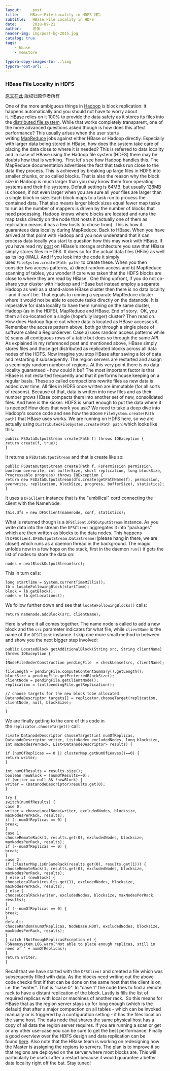 ```yaml
---
layout:     post
title:     HBase File Locality in HDFS（转）
subtitle:   HBase File Locality in HDFS
date:       2018-09-21
author:     老张
header-img: img/post-bg-2015.jpg
catalog: true
tags:
    - hbase
    - memstore

typora-copy-images-to: ..\img
typora-root-url: ..
---
```


### HBase File Locality in HDFS

[原文在此](http://www.larsgeorge.com/2010/05/hbase-file-locality-in-hdfs.html)  版权归原作者所有

One of the more ambiguous things in [Hadoop](http://hadoop.apache.org/common/) is block replication: it happens automatically and you should not have to worry about it. [HBase](http://hadoop.apache.org/hbase/) relies on it 100% to provide the data safety as it stores its files into the [distributed file system](http://www.larsgeorge.com/2009/10/hbase-architecture-101-storage.html). While that works completely transparent, one of the more advanced questions asked though is how does this affect performance? This usually arises when the user starts writing [MapReduce](http://hadoop.apache.org/mapreduce/) jobs against either HBase or Hadoop directly. Especially with larger data being stored in HBase, how does the system take care of placing the data close to where it is needed? This is referred to data locality and in case of HBase using the Hadoop file system (HDFS) there may be doubts how that is working.   First let's see how Hadoop handles this. The MapReduce documentation advertises the fact that tasks run close to the data they process. This is achieved by breaking up large files in HDFS into smaller chunks, or so called blocks. That is also the reason why the block size in Hadoop is much larger than you may know them from operating systems and their file systems. Default setting is 64MB, but usually 128MB is chosen, if not even larger when you are sure all your files are larger than a single block in size. Each block maps to a task run to process the contained data. That also means larger block sizes equal fewer map tasks to run as the number of mappers is driven by the number of blocks that need processing. Hadoop knows where blocks are located and runs the map tasks directly on the node that hosts it (actually one of them as replication means it has a few hosts to chose from). This is how it guarantees data locality during MapReduce.  Back to HBase. When you have arrived at that point with Hadoop and you now understand that it can process data locally you start to question how this may work with HBase. If you have read my [post](http://www.larsgeorge.com/2009/10/hbase-architecture-101-storage.html) on HBase's storage architecture you saw that HBase simply stores files in HDFS. It does so for the actual data files (HFile) as well as its log (WAL). And if you look into the code it simply uses `FileSystem.create(Path path)` to create these. When you then consider two access patterns, a) direct random access and b) MapReduce scanning of tables, you wonder if care was taken that the HDFS blocks are close to where they are read by HBase.   One thing upfront, if you do not co-share your cluster with Hadoop and HBase but instead employ a separate Hadoop as well as a stand-alone HBase cluster then there is no data locality - and it can't be. That equals to running a separate MapReduce cluster where it would not be able to execute tasks directly on the datanode. It is imperative for data locality to have them running on the same cluster, Hadoop (as in the HDFS), MapReduce and HBase. End of story.   OK, you them all co-located on a single (hopefully larger) cluster? Then read on. How does Hadoop figure out where data is located as HBase accesses it. Remember the access pattern above, both go through a single piece of software called a RegionServer. Case a) uses random access patterns while b) scans all contiguous rows of a table but does so through the same API. As explained in my referenced post and mentioned above, HBase simply stores files and those get distributed as replicated blocks across all data nodes of the HDFS. Now imagine you stop HBase after saving a lot of data and restarting it subsequently. The region servers are restarted and assign a seemingly random number of regions. At this very point there is no data locality guaranteed - how could it be?  The most important factor is that HBase is not restarted frequently and that it performs house keeping on a regular basis. These so called compactions rewrite files as new data is added over time. All files in HDFS once written are immutable (for all sorts of reasons). Because of that, data is written into new files and as their number grows HBase compacts them into another set of new, consolidated files. And here is the kicker: HDFS is smart enough to put the data where it is needed! How does that work you ask? We need to take a deep dive into Hadoop's source code and see how the above `FileSystem.create(Path path)` that HBase uses works. We are running on HDFS here, so we are actually using `DistributedFileSystem.create(Path path)`which looks like this: 



```
public FSDataOutputStream create(Path f) throws IOException {
return create(f, true);
}
```

It returns a `FSDataOutputStream` and that is create like so: 

```
public FSDataOutputStream create(Path f, FsPermission permission, boolean overwrite, int bufferSize, short replication, long blockSize, Progressable progress) throws IOException {
return new FSDataOutputStream(dfs.create(getPathName(f), permission, overwrite, replication, blockSize, progress, bufferSize), statistics);
}
```

It uses a `DFSClient` instance that is the "umbilical" cord connecting the client with the NameNode: 

```
this.dfs = new DFSClient(namenode, conf, statistics);
```

What is returned though is a `DFSClient.DFSOutputStream` instance. As you write data into the stream the `DFSClient` aggregates it into "packages" which are then written as blocks to the data nodes. This happens in `DFSClient.DFSOutputStream.DataStreamer`(please hang in there, we are close!) which runs as a daemon thread in the background. The magic unfolds now in a few hops on the stack, first in the daemon `run()` it gets the list of nodes to store the data on: 

```
nodes = nextBlockOutputStream(src);
```

This in turn calls: 

```
long startTime = System.currentTimeMillis();
lb = locateFollowingBlock(startTime);
block = lb.getBlock();
nodes = lb.getLocations();
```

We follow further down and see that `locateFollowingBlocks()` calls: 

```
return namenode.addBlock(src, clientName);
```

Here is where it all comes together. The name node is called to add a new block and the `src` parameter indicates for what file, while `clientName` is the name of the `DFSClient` instance. I skip one more small method in between and show you the next bigger step involved: 

```
public LocatedBlock getAdditionalBlock(String src, String clientName) throws IOException {
...
INodeFileUnderConstruction pendingFile  = checkLease(src, clientName);
...
fileLength = pendingFile.computeContentSummary().getLength();
blockSize = pendingFile.getPreferredBlockSize();
clientNode = pendingFile.getClientNode();
replication = (int)pendingFile.getReplication();
 
// choose targets for the new block tobe allocated.
DatanodeDescriptor targets[] = replicator.chooseTarget(replication, clientNode, null, blockSize);
...
}
```

We are finally getting to the core of this code in the `replicator.chooseTarget()` call: 

```
rivate DatanodeDescriptor chooseTarget(int numOfReplicas, DatanodeDescriptor writer, List<Node> excludedNodes, long blocksize, int maxNodesPerRack, List<DatanodeDescriptor> results) {
 
if (numOfReplicas == 0 || clusterMap.getNumOfLeaves()==0) {
return writer;
}
 
int numOfResults = results.size();
boolean newBlock = (numOfResults==0);
if (writer == null && !newBlock) {
writer = (DatanodeDescriptor)results.get(0);
}
 
try {
switch(numOfResults) {
case 0:
writer = chooseLocalNode(writer, excludedNodes, blocksize, maxNodesPerRack, results);
if (--numOfReplicas == 0) {
break;
}
case 1:
chooseRemoteRack(1, results.get(0), excludedNodes, blocksize, maxNodesPerRack, results);
if (--numOfReplicas == 0) {
break;
}
case 2:
if (clusterMap.isOnSameRack(results.get(0), results.get(1))) {
chooseRemoteRack(1, results.get(0), excludedNodes, blocksize, maxNodesPerRack, results);
} else if (newBlock) {
chooseLocalRack(results.get(1), excludedNodes, blocksize, maxNodesPerRack, results);
} else {
chooseLocalRack(writer, excludedNodes, blocksize, maxNodesPerRack, results);
}
if (--numOfReplicas == 0) {
break;
}
default:
chooseRandom(numOfReplicas, NodeBase.ROOT, excludedNodes, blocksize, maxNodesPerRack, results);
}
} catch (NotEnoughReplicasException e) {
FSNamesystem.LOG.warn("Not able to place enough replicas, still in need of " + numOfReplicas);
}
return writer;
}
```

Recall that we have started with the `DFSClient` and created a file which was subsequently filled with data. As the blocks need writing out the above code checks first if that can be done on the same host that the client is on, i.e. the "writer". That is "case 0". In "case 1" the code tries to find a remote rack to have a distant replication of the block. Lastly is fills the list of required replicas with local or machines of another rack.   So this means for HBase that as the region server stays up for long enough (which is the default) that after a major compaction on all tables - which can be invoked manually or is triggered by a configuration setting - it has the files local on the same host. The data node that shares the same physical host has a copy of all data the region server requires. If you are running a scan or get or any other use-case you can be sure to get the best performance.  Finally a good overview over the HDFS design and data replication can be found [here](http://hadoop.apache.org/common/docs/r0.20.2/hdfs_design.html#Data+Replication). Also note that the HBase team is working on redesigning how the Master is assigning the regions to servers. The plan is to improve it so that regions are deployed on the server where most blocks are. This will particularly be useful after a restart because it would guarantee a better data locality right off the bat. Stay tuned! 